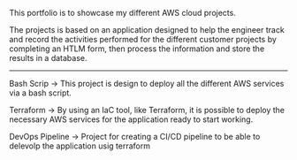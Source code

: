 This portfolio is to showcase my different AWS cloud projects.

The projects is based on an application designed to help the engineer track and record the activities performed for the different customer projects by completing an HTLM form, then process the information and store the results in a database.

---------------------

Bash Scrip  ->  This project is design to deploy all the different AWS services via a bash script.

Terraform   ->  By using an IaC tool, like Terraform, it is possible to deploy the necessary AWS services for the application ready to start working.

DevOps Pipeline -> Project for creating a CI/CD pipeline to be able to delevolp the application usig terraform


